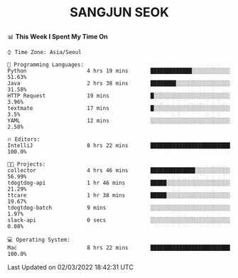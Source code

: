 <h1>
 <p align="center">
   SANGJUN SEOK
 </p>
</h1>

<!--START_SECTION:waka-->
📊 **This Week I Spent My Time On** 

```text
⌚︎ Time Zone: Asia/Seoul

💬 Programming Languages: 
Python                   4 hrs 19 mins       █████████████░░░░░░░░░░░░   51.63% 
Java                     2 hrs 38 mins       ████████░░░░░░░░░░░░░░░░░   31.58% 
HTTP Request             19 mins             █░░░░░░░░░░░░░░░░░░░░░░░░   3.96% 
textmate                 17 mins             █░░░░░░░░░░░░░░░░░░░░░░░░   3.5% 
YAML                     12 mins             ░░░░░░░░░░░░░░░░░░░░░░░░░   2.58%

🔥 Editors: 
IntelliJ                 8 hrs 22 mins       █████████████████████████   100.0%

🐱‍💻 Projects: 
collector                4 hrs 46 mins       ██████████████░░░░░░░░░░░   56.99% 
tdogtdog-api             1 hr 46 mins        █████░░░░░░░░░░░░░░░░░░░░   21.29% 
ttcare                   1 hr 38 mins        █████░░░░░░░░░░░░░░░░░░░░   19.67% 
tdogtdog-batch           9 mins              ░░░░░░░░░░░░░░░░░░░░░░░░░   1.97% 
slack-api                0 secs              ░░░░░░░░░░░░░░░░░░░░░░░░░   0.08%

💻 Operating System: 
Mac                      8 hrs 22 mins       █████████████████████████   100.0%

```


 Last Updated on 02/03/2022 18:42:31 UTC
<!--END_SECTION:waka-->
